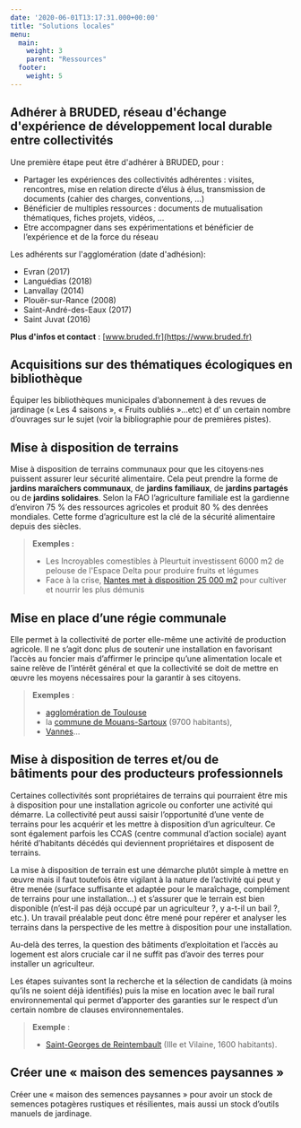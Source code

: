 ```yaml
---
date: '2020-06-01T13:17:31.000+00:00'
title: "Solutions locales"
menu:
  main:
    weight: 3
    parent: "Ressources"
  footer:
    weight: 5
---
```


## Adhérer à BRUDED, réseau d'échange d'expérience de développement local durable entre collectivités

Une première étape peut être d'adhérer à BRUDED, pour : 
- Partager les expériences des collectivités adhérentes : visites, rencontres, mise en relation directe d’élus à élus, transmission de documents (cahier des charges, conventions, …)
- Bénéficier de multiples ressources : documents de mutualisation thématiques, fiches projets, vidéos, …
- Etre accompagner dans ses expérimentations et bénéficier de l’expérience et de la force du réseau

Les adhérents sur l'agglomération (date d'adhésion): 

- Evran (2017)
- Languédias (2018)
- Lanvallay (2014)
- Plouër-sur-Rance (2008)
- Saint-André-des-Eaux (2017)
- Saint Juvat (2016)


**Plus d'infos et contact** : [www.bruded.fr](https://www.bruded.fr)

## Acquisitions sur des thématiques écologiques en bibliothèque

Équiper les bibliothèques municipales d’abonnement à des revues de jardinage (« Les 4 saisons », « Fruits oubliés »...etc) et d’ un certain nombre d’ouvrages sur le sujet (voir la bibliographie pour de premières pistes).

## Mise à disposition de terrains

Mise à disposition de terrains communaux pour que les citoyens·nes puissent assurer leur sécurité alimentaire. Cela peut prendre la forme de **jardins maraîchers communaux**, de **jardins familiaux**, de **jardins partagés** ou de **jardins solidaires**. Selon la FAO l’agriculture familiale est la gardienne d’environ 75 % des ressources agricoles et produit 80 % des denrées mondiales. Cette forme d’agriculture est la clé de la sécurité alimentaire depuis des siècles.

> **Exemples :**
> - Les Incroyables comestibles à Pleurtuit investissent 6000 m2 de pelouse de l'Espace Delta pour produire fruits et légumes
> - Face à la crise, [Nantes met à disposition 25 000 m2](https://www.ouest-france.fr/sante/virus/coronavirus/confinement/quand-nantes-devient-un-potager-geant-6869962) pour cultiver et nourrir les plus démunis


## Mise en place d’une régie communale

Elle permet à la collectivité de porter elle-même une activité de production agricole. Il ne s’agit donc plus de soutenir une installation en favorisant l’accès au foncier mais d’affirmer le principe qu’une alimentation locale et saine relève de l’intérêt général et que la collectivité se doit de mettre en œuvre les moyens nécessaires pour la garantir à ses citoyens.

> **Exemples** : 
> - [agglomération de Toulouse](https://www.banquedesterritoires.fr/toulouse-convertit-sa-regie-agricole-au-bio)
> - la [commune de Mouans-Sartoux](https://www.youtube.com/watch?v=6qYLDTNBDDk) (9700 habitants), 
> - [Vannes](https://www.ouest-france.fr/bretagne/vannes-56000/la-ville-de-vannes-cree-sa-regie-de-maraichage-et-c-est-bio-6289875)...

## Mise à disposition de terres et/ou de bâtiments pour des producteurs professionnels 

Certaines collectivités sont propriétaires de terrains qui pourraient être mis à disposition pour une installation agricole ou conforter une activité qui démarre. La collectivité peut aussi saisir l’opportunité d’une vente de terrains pour les acquérir et les mettre à disposition d’un agriculteur. Ce sont également parfois les CCAS (centre communal d’action sociale) ayant hérité d’habitants décédés qui deviennent propriétaires et disposent de terrains.

La mise à disposition de terrain est une démarche plutôt simple à mettre en œuvre mais il faut toutefois être vigilant à la nature de l’activité qui peut y être menée (surface suffisante et adaptée pour le maraîchage, complément de terrains pour une installation...) et s’assurer que le terrain est bien disponible (n’est-il pas déjà occupé par un agriculteur ?, y a-t-il un bail ?, etc.).
Un travail préalable peut donc être mené pour repérer et analyser les terrains dans la perspective de les mettre à disposition pour une installation.

Au-delà des terres, la question des bâtiments d’exploitation et l’accès au logement est alors cruciale car il ne suffit pas d’avoir des terres pour installer un agriculteur.


Les étapes suivantes sont la recherche et la sélection de candidats (à moins qu’ils ne soient déjà identifiés) puis la mise en location avec le bail rural environnemental qui permet d’apporter des garanties sur le respect d’un certain nombre de clauses environnementales.


> **Exemple** : 
> - [Saint-Georges de Reintembault](https://www.bruded.fr/projet/aide-a-linstallation-dun-maraicher-bio-a-saint-georges-de-reintembault/) (Ille et Vilaine, 1600 habitants).


## Créer une « maison des semences paysannes »

Créer une « maison des semences paysannes » pour avoir un stock de semences potagères rustiques et résilientes, mais aussi un stock d’outils manuels de jardinage.